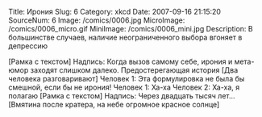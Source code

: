 Title: Ирония 
Slug: 6 
Category: xkcd 
Date: 2007-09-16 21:15:20 
SourceNum: 6 
Image: /comics/0006.jpg 
MicroImage: /comics/0006_micro.gif 
MiniImage: /comics/0006_mini.jpg 
Description: В большинстве случаев, наличие неограниченного выбора вгоняет в депрессию 

[Рамка с текстом]
Надпись: Когда вызов самому себе, ирония и мета-юмор заходят слишком далеко. Предостерегающая история
[Два человека разговаривают]
Человек 1: Эта формулировка не была бы смешной, если бы не ирония!
Человек 1: Ха-ха
Человек 2: Ха-ха, я полагаю
[Рамка с текстом]
Надпись: Через двадцать тысяч лет…
[Вмятина после кратера, на небе огромное красное солнце]